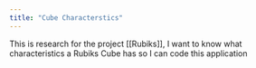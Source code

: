 ```yaml
---
title: "Cube Characterstics"
---
```

This is research for the project [[Rubiks]], I want to know what characteristics a Rubiks Cube has so I can code this application

